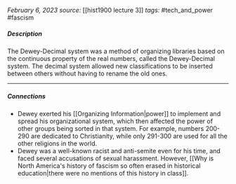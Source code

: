 *February 6, 2023*
*source:* [[hist1900 lecture 3]]
*tags:* #tech_and_power  #fascism

##### Description
The Dewey-Decimal system was a method of organizing libraries based on the continuous property of the real numbers, called the Dewey-Decimal system. The decimal system allowed new classifications to be inserted between others without having to rename the old ones.

---

##### Connections
- Dewey exerted his [[Organizing Information|power]] to implement and spread his organizational system, which then affected the power of other groups being sorted in that system. For example, numbers 200-290 are dedicated to Christianity, while only 291-300 are used for all the other religions in the world.
- Dewey was a well-known racist and anti-semite even for his time, and faced several accusations of sexual harassment. However, [[Why is North America's history of fascism so often erased in historical education|there were no mentions of this history in class]].